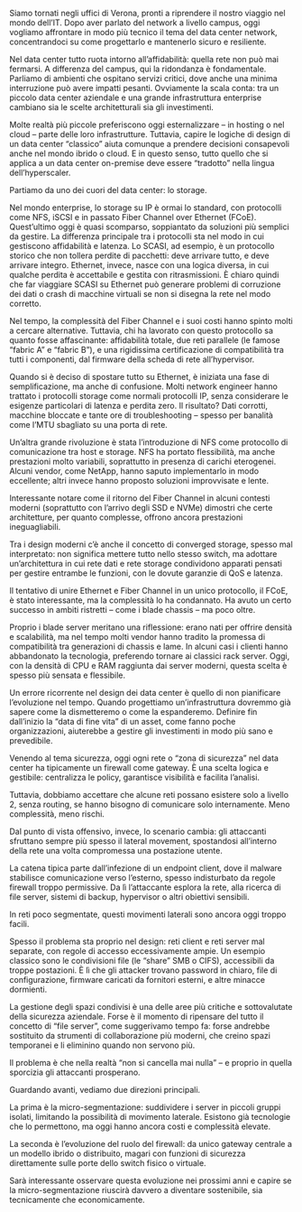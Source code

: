 Siamo tornati negli uffici di Verona, pronti a riprendere il nostro viaggio nel mondo dell’IT. Dopo aver parlato del network a livello campus, oggi vogliamo affrontare in modo più tecnico il tema del data center network, concentrandoci su come progettarlo e mantenerlo sicuro e resiliente.

Nel data center tutto ruota intorno all’affidabilità: quella rete non può mai fermarsi. A differenza del campus, qui la ridondanza è fondamentale. Parliamo di ambienti che ospitano servizi critici, dove anche una minima interruzione può avere impatti pesanti. Ovviamente la scala conta: tra un piccolo data center aziendale e una grande infrastruttura enterprise cambiano sia le scelte architetturali sia gli investimenti.

Molte realtà più piccole preferiscono oggi esternalizzare – in hosting o nel cloud – parte delle loro infrastrutture. Tuttavia, capire le logiche di design di un data center “classico” aiuta comunque a prendere decisioni consapevoli anche nel mondo ibrido o cloud.
E in questo senso, tutto quello che si applica a un data center on-premise deve essere “tradotto” nella lingua dell’hyperscaler.

Partiamo da uno dei cuori del data center: lo storage.

Nel mondo enterprise, lo storage su IP è ormai lo standard, con protocolli come NFS, iSCSI e in passato Fiber Channel over Ethernet (FCoE). Quest’ultimo oggi è quasi scomparso, soppiantato da soluzioni più semplici da gestire.
La differenza principale tra i protocolli sta nel modo in cui gestiscono affidabilità e latenza. Lo SCASI, ad esempio, è un protocollo storico che non tollera perdite di pacchetti: deve arrivare tutto, e deve arrivare integro. Ethernet, invece, nasce con una logica diversa, in cui qualche perdita è accettabile e gestita con ritrasmissioni. È chiaro quindi che far viaggiare SCASI su Ethernet può generare problemi di corruzione dei dati o crash di macchine virtuali se non si disegna la rete nel modo corretto.

Nel tempo, la complessità del Fiber Channel e i suoi costi hanno spinto molti a cercare alternative. Tuttavia, chi ha lavorato con questo protocollo sa quanto fosse affascinante: affidabilità totale, due reti parallele (le famose “fabric A” e “fabric B”), e una rigidissima certificazione di compatibilità tra tutti i componenti, dal firmware della scheda di rete all’hypervisor.

Quando si è deciso di spostare tutto su Ethernet, è iniziata una fase di semplificazione, ma anche di confusione. Molti network engineer hanno trattato i protocolli storage come normali protocolli IP, senza considerare le esigenze particolari di latenza e perdita zero. Il risultato? Dati corrotti, macchine bloccate e tante ore di troubleshooting – spesso per banalità come l’MTU sbagliato su una porta di rete.

Un’altra grande rivoluzione è stata l’introduzione di NFS come protocollo di comunicazione tra host e storage. NFS ha portato flessibilità, ma anche prestazioni molto variabili, soprattutto in presenza di carichi eterogenei. Alcuni vendor, come NetApp, hanno saputo implementarlo in modo eccellente; altri invece hanno proposto soluzioni improvvisate e lente.

Interessante notare come il ritorno del Fiber Channel in alcuni contesti moderni (soprattutto con l’arrivo degli SSD e NVMe) dimostri che certe architetture, per quanto complesse, offrono ancora prestazioni ineguagliabili.

Tra i design moderni c’è anche il concetto di converged storage, spesso mal interpretato: non significa mettere tutto nello stesso switch, ma adottare un’architettura in cui rete dati e rete storage condividono apparati pensati per gestire entrambe le funzioni, con le dovute garanzie di QoS e latenza.

Il tentativo di unire Ethernet e Fiber Channel in un unico protocollo, il FCoE, è stato interessante, ma la complessità lo ha condannato. Ha avuto un certo successo in ambiti ristretti – come i blade chassis – ma poco oltre.

Proprio i blade server meritano una riflessione: erano nati per offrire densità e scalabilità, ma nel tempo molti vendor hanno tradito la promessa di compatibilità tra generazioni di chassis e lame. In alcuni casi i clienti hanno abbandonato la tecnologia, preferendo tornare ai classici rack server. Oggi, con la densità di CPU e RAM raggiunta dai server moderni, questa scelta è spesso più sensata e flessibile.

Un errore ricorrente nel design dei data center è quello di non pianificare l’evoluzione nel tempo. Quando progettiamo un’infrastruttura dovremmo già sapere come la dismetteremo o come la espanderemo. Definire fin dall’inizio la “data di fine vita” di un asset, come fanno poche organizzazioni, aiuterebbe a gestire gli investimenti in modo più sano e prevedibile.

Venendo al tema sicurezza, oggi ogni rete o “zona di sicurezza” nel data center ha tipicamente un firewall come gateway. È una scelta logica e gestibile: centralizza le policy, garantisce visibilità e facilita l’analisi.

Tuttavia, dobbiamo accettare che alcune reti possano esistere solo a livello 2, senza routing, se hanno bisogno di comunicare solo internamente. Meno complessità, meno rischi.

Dal punto di vista offensivo, invece, lo scenario cambia: gli attaccanti sfruttano sempre più spesso il lateral movement, spostandosi all’interno della rete una volta compromessa una postazione utente.

La catena tipica parte dall’infezione di un endpoint client, dove il malware stabilisce comunicazione verso l’esterno, spesso indisturbato da regole firewall troppo permissive. Da lì l’attaccante esplora la rete, alla ricerca di file server, sistemi di backup, hypervisor o altri obiettivi sensibili.

In reti poco segmentate, questi movimenti laterali sono ancora oggi troppo facili.

Spesso il problema sta proprio nel design: reti client e reti server mal separate, con regole di accesso eccessivamente ampie. Un esempio classico sono le condivisioni file (le “share” SMB o CIFS), accessibili da troppe postazioni. È lì che gli attacker trovano password in chiaro, file di configurazione, firmware caricati da fornitori esterni, e altre minacce dormienti.

La gestione degli spazi condivisi è una delle aree più critiche e sottovalutate della sicurezza aziendale. Forse è il momento di ripensare del tutto il concetto di “file server”, come suggerivamo tempo fa: forse andrebbe sostituito da strumenti di collaborazione più moderni, che creino spazi temporanei e li eliminino quando non servono più.

Il problema è che nella realtà “non si cancella mai nulla” – e proprio in quella sporcizia gli attaccanti prosperano.

Guardando avanti, vediamo due direzioni principali.

La prima è la micro-segmentazione: suddividere i server in piccoli gruppi isolati, limitando la possibilità di movimento laterale. Esistono già tecnologie che lo permettono, ma oggi hanno ancora costi e complessità elevate.

La seconda è l’evoluzione del ruolo del firewall: da unico gateway centrale a un modello ibrido o distribuito, magari con funzioni di sicurezza direttamente sulle porte dello switch fisico o virtuale.

Sarà interessante osservare questa evoluzione nei prossimi anni e capire se la micro-segmentazione riuscirà davvero a diventare sostenibile, sia tecnicamente che economicamente.
